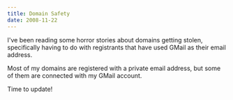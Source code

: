 ```yaml
---
title: Domain Safety
date: 2008-11-22
---
```

I've been reading some horror stories about domains getting stolen, specifically having to do with registrants that have used GMail as their email address.

Most of my domains are registered with a private email address, but some of them are connected with my GMail account.

Time to update!

